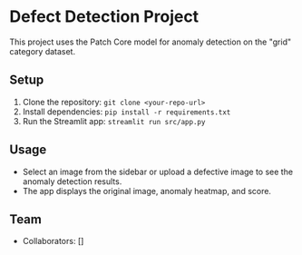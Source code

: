 # Defect Detection Project
This project uses the Patch Core model for anomaly detection on the "grid" category dataset.

## Setup
1. Clone the repository: `git clone <your-repo-url>`
2. Install dependencies: `pip install -r requirements.txt`
3. Run the Streamlit app: `streamlit run src/app.py`

## Usage
- Select an image from the sidebar or upload a defective image to see the anomaly detection results.
- The app displays the original image, anomaly heatmap, and score.

## Team
- Collaborators: []